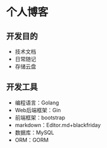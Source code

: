 # 个人博客
## 开发目的

* 技术文档
* 日常随记
* 存储云盘

## 开发工具

* 编程语言：Golang
* Web后端框架：Gin
* 前端框架：bootstrap
* markdown：Editor.md+blackfriday
* 数据库：MySQL
* ORM：GORM